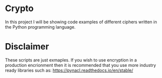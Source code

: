 # Crypto
In this project I will be showing code examples of different ciphers written in the Python programming language. 

# Disclaimer
These scripts are just exmaples. If you wish to use encryption in a production encrionment then it is recommended that you use more industry ready libraries such as: https://pynacl.readthedocs.io/en/stable/

